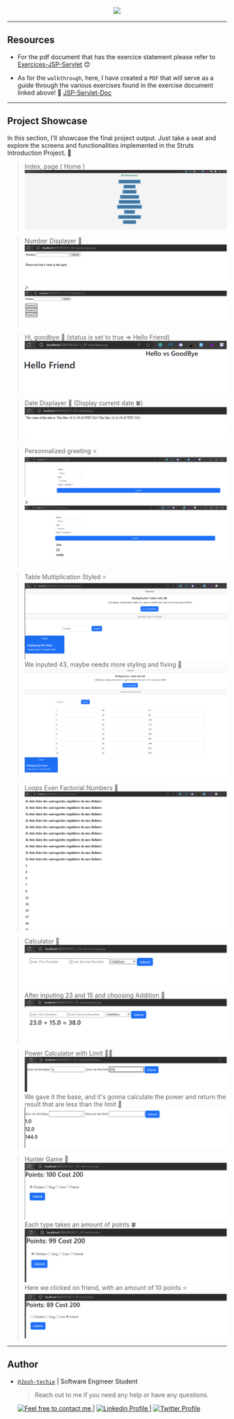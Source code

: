 <p align="center">
<img src ="https://external-content.duckduckgo.com/iu/?u=https%3A%2F%2Fonline.imt-pm.com%2Fmedia%2F6cfe13624f9263e83b9fa3609d27a41b.jpeg&f=1&nofb=1&ipt=c7513605699c487ed90318e8e6e51ce618630aacea426657146b7868784b3986&ipo=images">
</p>

---

<h2> Resources </h2>

- For the pdf document that has the exercice statement please refer to [Exercices-JSP-Servlet](../Resources/Work-Series/TP%20N°2_Composant%20Web_JSP.pdf) 😊

- As for the `walkthrough`, here, I have created a `PDF` that will serve as a guide through the various exercises found in the exercise document linked above! 🦈 [JSP-Servlet-Doc](../Resources/My-Docs/JSP-Servlet-Project-Doc.pdf)

---

<h2> Project Showcase </h2>

<p>In this section, I'll showcase the final project output. Just take a seat and explore the screens and functionalities implemented in the Struts Introduction Project. 🚀</p>

<p align="center">

> Index, page ( Home )
> <img src="../Resources/Images/project-exercices.png" alt="Index.1">

</p>

<p align="center">

> Number Displayer 🍂
> <img src="../Resources/Images/project1-1.png" alt="2"> > <img src="../Resources/Images/project1-2.png" alt="3">

</p>

<p align="center">

> Hi, goodbye 🍂 (status is set to true => Hello Friend)
> <img src="../Resources/Images/project2-1.png" alt="3">

</p>

<p align="center">

> Date Displayer 🍂 (Display current date 🍀)
> <img src="../Resources/Images/project3-1.png" alt="3">

</p>

<p align="center">

> Personnalized greeting ⭐
> <img src="../Resources/Images/project4-1.png" alt="3"> > <img src="../Resources/Images/project4-2.png" alt="3">

</p>

<p align="center">

> Table Multiplication Styled ⭐
> <img src="../Resources/Images/project5-1.png" alt="3">
> We inputed 43, maybe needs more styling and fixing 🐬
> <img src="../Resources/Images/project5-2.png" alt="3">

</p>

<p align="center">

> Loops Even Factorial Numbers 📖
> <img src="../Resources/Images/project6-1.png" alt="3">

</p>

<p align="center">

> Calculator 🏁
> <img src="../Resources/Images/project7-1.png" alt="3">
> After inputing 23 and 15 and choosing Addition 🦈
> <img src="../Resources/Images/project7-2.png" alt="3">

</p>

<p align="center">

> Power Calculator with Limit 🎯🏁
> <img src="../Resources/Images/project8-1.png" alt="3">
> We gave it the base, and it's gonna calculate the power and return the result that are less than the limit 🏁
> <img src="../Resources/Images/project8-2.png" alt="3">

</p>

<p align="center">

> Hunter Game 🐰
> <img src="../Resources/Images/project9-1.png" alt="3">
> Each type takes an amount of points 🍀
> <img src="../Resources/Images/project9-2.png" alt="3">
> Here we clicked on friend, with an amount of 10 points ⭐
> <img src="../Resources/Images/project9-3.png" alt="3">

</p>

---

<h2> Author </h2>

- [`@Josh-techie`](https://github.com/Josh-techie) | Software Engineer Student

  > Reach out to me if you need any help or have any questions.

  <a href="mailto:youssef.abouyahia@e-polytechnique.ma">
  	<img alt="Feel free to contact me" src="https://img.shields.io/badge/-Ask_me_anything-blue?style=flat&logo=Gmail&logoColor=white&link=mailto:youssef.abouyahia@e-polytechnique.ma&color=3d85c6" />
  </a>
  <span> | </span>
    <a href="https://www.linkedin.com/in/youssef-abouyahia/">
        <img alt="Linkedin Profile" src="https://img.shields.io/badge/-Linkedin-0072b1?style=flat&logo=Linkedin&logoColor=white&link=https://www.linkedin.com/in/youssef-abouyahia/" />
    </a>
    <span> | </span>
    <a href="https://twitter.com/JoesephAb">
        <img alt="Twitter Profile" src="https://img.shields.io/badge/-Twitter-0072b1?style=flat&logo=Twitter&logoColor=white&link=https://twitter.com/JoesephAb&color=1DA1F2" />
    </a>
